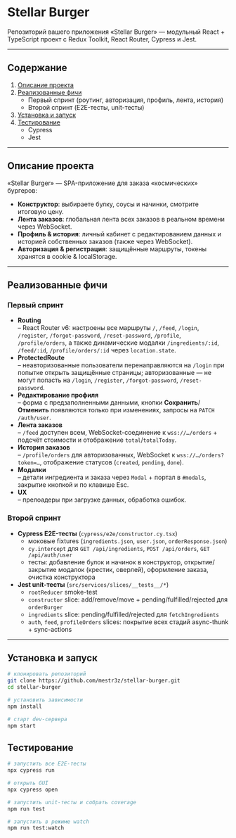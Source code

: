 # Stellar Burger

Репозиторий вашего приложения «Stellar Burger» — модульный React + TypeScript проект с Redux Toolkit, React Router, Cypress и Jest.

---

## Содержание

1. [Описание проекта](#описание-проекта)  
2. [Реализованные фичи](#реализованные-фичи)  
   - Первый спринт (роутинг, авторизация, профиль, лента, история)  
   - Второй спринт (E2E-тесты, unit-тесты)  
3. [Установка и запуск](#установка-и-запуск)  
4. [Тестирование](#тестирование)  
   - Cypress  
   - Jest  

---

## Описание проекта

«Stellar Burger» — SPA-приложение для заказа «космических» бургеров:

- **Конструктор**: выбираете булку, соусы и начинки, смотрите итоговую цену.
- **Лента заказов**: глобальная лента всех заказов в реальном времени через WebSocket.
- **Профиль & история**: личный кабинет с редактированием данных и историей собственных заказов (также через WebSocket).
- **Авторизация & регистрация**: защищённые маршруты, токены хранятся в cookie & localStorage.

---

## Реализованные фичи

### Первый спринт

- **Routing**  
  – React Router v6: настроены все маршруты `/`, `/feed`, `/login`, `/register`, `/forgot-password`, `/reset-password`, `/profile`, `/profile/orders`, а также динамические модалки `/ingredients/:id`, `/feed/:id`, `/profile/orders/:id` через `location.state`.  
- **ProtectedRoute**  
  – неавторизованные пользователи перенаправляются на `/login` при попытке открыть защищённые страницы; авторизованные — не могут попасть на `/login`, `/register`, `/forgot-password`, `/reset-password`.  
- **Редактирование профиля**  
  – форма с предзаполненными данными, кнопки **Сохранить**/**Отменить** появляются только при изменениях, запросы на `PATCH /auth/user`.  
- **Лента заказов**  
  – `/feed` доступен всем, WebSocket-соединение к `wss://…/orders` + подсчёт стоимости и отображение `total`/`totalToday`.  
- **История заказов**  
  – `/profile/orders` для авторизованных, WebSocket к `wss://…/orders?token=…`, отображение статусов (`created`, `pending`, `done`).  
- **Модалки**  
  – детали ингредиента и заказа через `Modal` + портал в `#modals`, закрытие кнопкой и по клавише Esc.  
- **UX**  
  – прелоадеры при загрузке данных, обработка ошибок.

### Второй спринт

- **Cypress E2E-тесты** (`cypress/e2e/constructor.cy.tsx`)  
  - моковые fixtures (`ingredients.json`, `user.json`, `orderResponse.json`)  
  - `cy.intercept` для `GET /api/ingredients`, `POST /api/orders`, `GET /api/auth/user`  
  - тесты: добавление булок и начинок в конструктор, открытие/закрытие модалок (крестик, оверлей), оформление заказа, очистка конструктора  
- **Jest unit-тесты** (`src/services/slices/__tests__/*`)  
  - `rootReducer` smoke-test  
  - `constructor` slice: add/remove/move + pending/fulfilled/rejected для `orderBurger`  
  - `ingredients` slice: pending/fulfilled/rejected для `fetchIngredients`  
  - `auth`, `feed`, `profileOrders` slices: покрытие всех стадий async-thunk + sync-actions

---

## Установка и запуск

```bash
# клонировать репозиторий
git clone https://github.com/mestr3z/stellar-burger.git
cd stellar-burger

# установить зависимости
npm install

# старт dev-сервера
npm start

```

## Тестирование

```bash
# запустить все E2E-тесты
npx cypress run

# открыть GUI
npx cypress open

# запустить unit-тесты и собрать coverage
npm run test

# запустить в режиме watch
npm run test:watch
